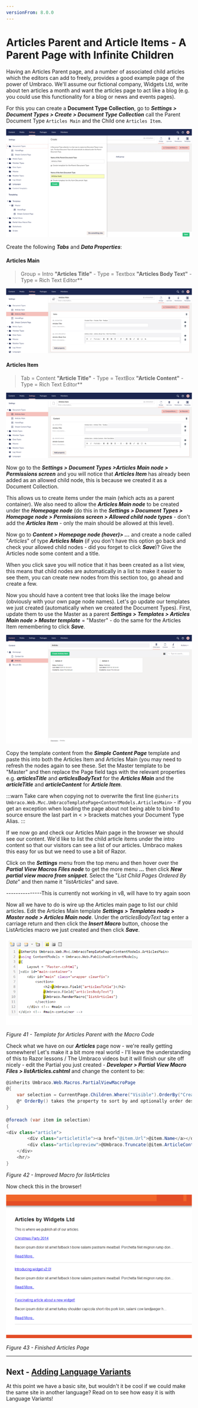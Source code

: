 ```yaml
---
versionFrom: 8.0.0
---
```

# Articles Parent and Article Items - A Parent Page with Infinite Children

Having an Articles Parent page, and a number of associated child articles which the editors can add to freely, provides a good example page of the power of Umbraco. We'll assume our fictional company, Widgets Ltd, write about ten articles a month and want the articles page to act like a blog (e.g. you could use this functionality for a blog or news and events pages).

For this you can create a **Document Type Collection**, go to **_Settings > Document Types > Create > Document Type Collection_** call the Parent Document Type `Articles Main` and the Child one `Articles Item`. 

![Articles Main Document Type Data Properties](images/figure-38a-articles-main-v8.png)

Create the following **_Tabs_** and **_Data Properties_**:

#### Articles Main

>Group = Intro
>**"Articles Title"** - Type = Textbox
>**"Articles Body Text"** - Type = Rich Text Editor**

![Articles Main Document Type Data Properties](images/figure-38-articles-main-v8.png)

#### Articles Item
>Tab = Content
>**"Article Title"** - Type = TextBox
>**"Article Content"** - Type = Rich Text Editor**

![Article Item Document Type Data Properties](images/figure-39-articles-item-v8.png)

Now go to the **_Settings > Document Types >Articles Main node > Permissions screen_** and you will notice that **_Articles Item_** has already been added as an allowed child node, this is because we created it as a Document Collection. 

This allows us to create items under the main (which acts as a parent container). We also need to allow the **_Articles Main node_** to be created under the **_Homepage node_** (do this in the **_Settings > Document Types > Homepage node > Permissions screen >  Allowed child node types_** - don't add the **_Articles Item_** - only the main should be allowed at this level). 

Now go to **_Content > Homepage node (hover)> ..._** and create a node called "_Articles_" of type **_Articles Main_** (if you don't have this option go back and check your allowed child nodes - did you forget to click **_Save_**)?  Give the Articles node some content and a title. 

When you click save you will notice that it has been created as a list view, this means that child nodes are automatically in a list to make it easier to see them, you can create new nodes from this section too, go ahead and create a few.

Now you should have a content tree that looks like the image below (obviously with your own page node names).  Let's go update our templates we just created (automatically when we created the Document Types). First, update them to use the Master as a parent **_Settings > Templates > Articles Main node > Master template_** = "Master" - do the same for the Articles Item remembering to click **_Save_**. 

![Content Tree With Articles](images/figure-40-articles-created-v8.png)

Copy the template content from the **_Simple Content Page_**  template and paste this into both the Articles Item and Articles Main (you may need to refresh the nodes again to see these. Set the Master template to be "Master" and then replace the Page field tags with the relevant  properties e.g. **_articlesTitle_** and **_articlesBodyText_** for the **_Articles Main_** and the **_articleTitle_** and **_articleContent_** for **_Article Item_**. 

:::warn
Take care when copying not to overwrite the first line `@inherits Umbraco.Web.Mvc.UmbracoTemplatePage<ContentModels.ArticlesMain>` - if you get an exception when loading the page about not being able to bind to source ensure the last part in < > brackets matches your Document Type Alias. 
:::

If we now go and check our Articles Main page in the browser we should see our content. We'd like to list the child article items under the intro content so that our visitors can see a list of our articles. Umbraco makes this easy for us but we need to use a bit of Razor.

Click on the **_Settings_** menu from the top menu and then hover over the **_Partial View Macros Files node_** to get the more menu **_..._** then click **_New partial view macro from snippet_**. Select the "_List Child Pages Ordered By Date_" and then name it "_listArticles_" and save.

---------------This is currently not working in v8, will have to try again soon

Now all we have to do is wire up the Articles main page to list our child articles. Edit the Articles Main template **_Settings > Templates node > Master node > Articles Main node_**.  Under the *articlesBodyText* tag enter a carriage return and then click the **_Insert Macro_** button, choose the ListArticles macro we just created and then click **_Save_**. 


![Template for Articles Parent with the Macro Code](images/figure-41-articles-parent-with-macro-code.png)


*Figure 41 - Template for Articles Parent with the Macro Code*


Check what we have on our **_Articles_** page now - we're really getting somewhere!  Let's make it a bit more real world - I'll leave the understanding of this to Razor lessons / The Umbraco videos but it will finish our site off nicely - edit the Partial you just created - **_Developer > Partial View Macro Files > listArticles.cshtml_** and change the content to be:


```csharp
@inherits Umbraco.Web.Macros.PartialViewMacroPage
@{ 
    var selection = CurrentPage.Children.Where("Visible").OrderBy("CreateDate desc"); 
    @* OrderBy() takes the property to sort by and optionally order desc/asc *@
}

@foreach (var item in selection)
{
<div class="article">
        <div class="articletitle"><a href="@item.Url">@item.Name</a></div>
        <div class="articlepreview">@Umbraco.Truncate(@item.ArticleContents,100) <a href="@item.Url">Read More..</a></div>
    </div>
    <hr/>
}
```

*Figure 42 - Improved Macro for listArticles*



Now check this in the browser!


![Finished Articles Page](images/figure-43-finished-articles-page.png)


*Figure 43 - Finished Articles Page*


---
## Next - [Adding Language Variants](../Adding-Language-Variants.md)
At this point we have a basic site, but wouldn't it be cool if we could make the same site in another language? Read on to see how easy it is with Language Variants!


